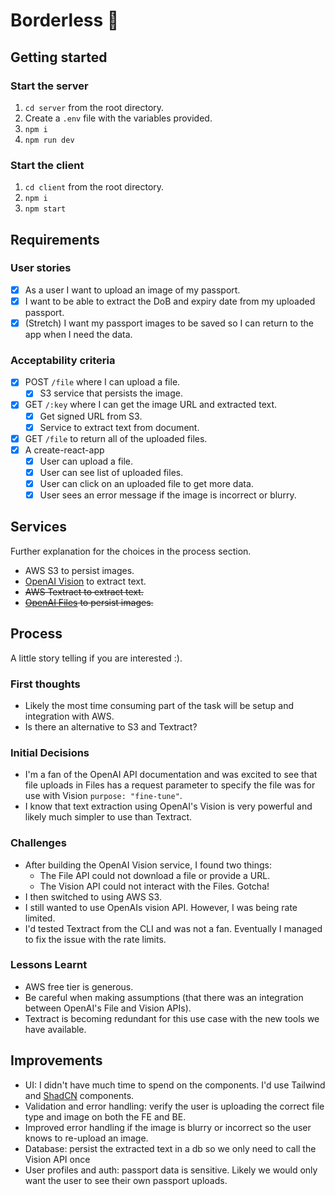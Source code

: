 # Borderless 📄

## Getting started

### Start the server

1. `cd server` from the root directory.
2. Create a `.env` file with the variables provided.
3. `npm i`
4. `npm run dev`

### Start the client

1. `cd client` from the root directory.
2. `npm i`
3. `npm start`

## Requirements

### User stories

- [x] As a user I want to upload an image of my passport.
- [x] I want to be able to extract the DoB and expiry date from my uploaded passport.
- [x] (Stretch) I want my passport images to be saved so I can return to the app when I need the data.

### Acceptability criteria

- [x] POST `/file` where I can upload a file.
  - [x] S3 service that persists the image.
- [x] GET `/:key` where I can get the image URL and extracted text.
  - [x] Get signed URL from S3.
  - [x] Service to extract text from document.
- [x] GET `/file` to return all of the uploaded files.
- [x] A create-react-app
  - [x] User can upload a file.
  - [x] User can see list of uploaded files.
  - [x] User can click on an uploaded file to get more data.
  - [x] User sees an error message if the image is incorrect or blurry.

## Services

Further explanation for the choices in the process section.

- AWS S3 to persist images.
- [OpenAI Vision](https://platform.openai.com/docs/guides/vision) to extract text.
- ~~AWS Textract to extract text.~~
- ~~[OpenAI Files](https://platform.openai.com/docs/api-reference/files) to persist images.~~

## Process

A little story telling if you are interested :).

### First thoughts

- Likely the most time consuming part of the task will be setup and integration with AWS.
- Is there an alternative to S3 and Textract?

### Initial Decisions

- I'm a fan of the OpenAI API documentation and was excited to see that file uploads in Files has a request parameter to specify the file was for use with Vision `purpose: "fine-tune"`.
- I know that text extraction using OpenAI's Vision is very powerful and likely much simpler to use than Textract.

### Challenges

- After building the OpenAI Vision service, I found two things:
  - The File API could not download a file or provide a URL.
  - The Vision API could not interact with the Files. Gotcha!
- I then switched to using AWS S3.
- I still wanted to use OpenAIs vision API. However, I was being rate limited.
- I'd tested Textract from the CLI and was not a fan. Eventually I managed to fix the issue with the rate limits.

### Lessons Learnt

- AWS free tier is generous.
- Be careful when making assumptions (that there was an integration between OpenAI's File and Vision APIs).
- Textract is becoming redundant for this use case with the new tools we have available.

## Improvements

- UI: I didn't have much time to spend on the components. I'd use Tailwind and [ShadCN](https://ui.shadcn.com/) components.
- Validation and error handling: verify the user is uploading the correct file type and image on both the FE and BE.
- Improved error handling if the image is blurry or incorrect so the user knows to re-upload an image.
- Database: persist the extracted text in a db so we only need to call the Vision API once
- User profiles and auth: passport data is sensitive. Likely we would only want the user to see their own passport uploads.
